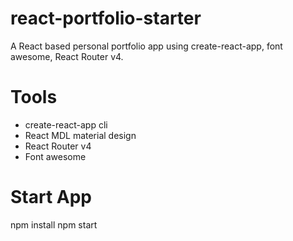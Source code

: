 # react-portfolio-starter
A React based personal portfolio app using create-react-app, font awesome, React Router v4.

# Tools
* create-react-app cli
* React MDL material design
* React Router v4
* Font awesome


# Start App
npm install
npm start

